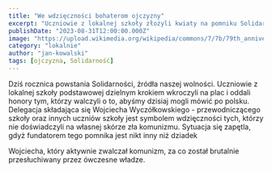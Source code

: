 ```yaml
---
title: "We wdzięczności bohaterom ojczyzny"
excerpt: "Uczniowie z lokalnej szkoły złożyli kwiaty na pomniku Solidarności"
publishDate: "2023-08-31T12:00:00.000Z"
image: "https://upload.wikimedia.org/wikipedia/commons/7/7b/79th_anniversary_of_the_outbreak_of_World_War_II_%283%29.jpg"
category: "lokalnie"
author: "jan-kowalski"
tags: [ojczyzna, Solidarność]
---
```


Dziś rocznica powstania Solidarności, źródła naszej wolności. Uczniowie z lokalnej szkoły podstawowej dzielnym krokiem wkroczyli na plac i oddali honory tym, którzy walczyli o to, abyśmy dzisiaj mogli mówić po polsku.
Delegacja składająca się Wojciecha Wyczółkowskiego - przewodniczącego szkoły oraz innych uczniów szkoły jest symbolem wdzięczności tych, którzy nie doświadczyli na własnej skórze zła komunizmu.
Sytuacja się zapętla, gdyż fundatorem tego pomnika jest nikt inny niż dziadek

Wojciecha, który aktywnie zwalczał komunizm, za co został brutalnie przesłuchiwany przez ówczesne władze.

